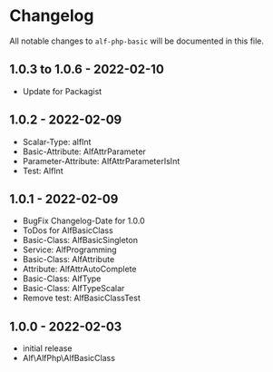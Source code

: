 # Changelog

All notable changes to `alf-php-basic` will be documented in this file.

## 1.0.3 to 1.0.6 - 2022-02-10

- Update for Packagist

## 1.0.2 - 2022-02-09

- Scalar-Type: alfInt
- Basic-Attribute: AlfAttrParameter
- Parameter-Attribute: AlfAttrParameterIsInt
- Test: AlfInt

## 1.0.1 - 2022-02-09

- BugFix Changelog-Date for 1.0.0
- ToDos for AlfBasicClass
- Basic-Class: AlfBasicSingleton
- Service: AlfProgramming
- Basic-Class: AlfAttribute
- Attribute: AlfAttrAutoComplete
- Basic-Class: AlfType
- Basic-Class: AlfTypeScalar
- Remove test: AlfBasicClassTest

## 1.0.0 - 2022-02-03

- initial release
- Alf\AlfPhp\AlfBasicClass
